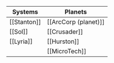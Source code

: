 
| Systems | Planets |
| ------- | ------- |
|[[Stanton]]|[[ArcCorp (planet)]]|
|[[Sol]]|[[Crusader]]|
|[[Lyria]]|[[Hurston]]|
||[[MicroTech]]|



